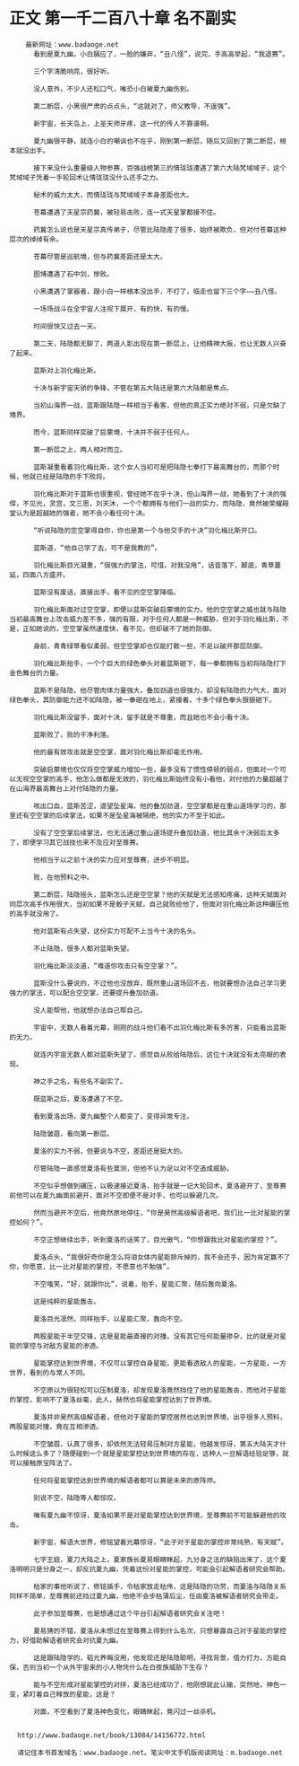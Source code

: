 # 正文 第一千二百八十章 名不副实
        最新网址：www.badaoge.net
          看到是夏九幽，小白膈应了，一脸的嫌弃，“丑八怪”，说完，手高高举起，“我退赛”。
      
          三个字清脆响亮，很好听。
      
          没人意外，不少人还松口气，唯恐小白被夏九幽伤到。
      
          第二断层，小黑很严肃的点点头，“这就对了，师父教导，不逞强”。
      
          新宇宙，长天岛上，上圣天师牙疼，这一代的传人不靠谱啊。
      
          夏九幽很平静，就连小白的嘲讽也不在乎，刚到第一断层，随后又回到了第二断层，根本就没出手。
      
          接下来没什么重量级人物参赛，百强战榜第三的情珑珑遭遇了第六大陆梵域域子，这个梵域域子凭着一手轮回术让情珑珑没什么还手之力。
      
          秘术的威力太大，而情珑珑与梵域域子本身差距也大。
      
          苍幕遭遇了天星宗药冀，被轻易击败，连一式天星掌都接不住。
      
          药冀怎么说也是天星宗真传弟子，尽管比陆隐差了很多，始终被欺负，但对付苍幕这种层次的绰绰有余。
      
          苍幕尽管是巡航境，但与药冀差距还是太大。
      
          图博遭遇了石中剑，惨败。
      
          小黑遭遇了掌器者，跟小白一样根本没出手，不打了，临走也留下三个字——丑八怪。
      
          一场场战斗在全宇宙人注视下展开，有的快，有的慢。
      
          时间很快又过去一天。
      
          第二天，陆隐都无聊了，两道人影出现在第一断层上，让他精神大振，也让无数人兴奋了起来。
      
          蓝斯对上羽化梅比斯。
      
          十决与新宇宙天骄的争锋，不管在第五大陆还是第六大陆都是焦点。
      
          当初山海界一战，蓝斯跟陆隐一样相当于看客，但他的真正实力绝对不弱，只是欠缺了境界。
      
          而今，蓝斯同样突破了启蒙境，十决并不弱于任何人。
      
          第一断层之上，两人相对而立。
      
          蓝斯凝重看着羽化梅比斯，这个女人当初可是把陆隐七拳打下最高舞台的，而那个时候，他就已经是陆隐的手下败将。
      
          羽化梅比斯对于蓝斯也很重视，曾经她不在乎十决，但山海界一战，她看到了十决的强悍，不见光，灵宫，文三思，刘天沐，一个个都拥有与他们一战的实力，而陆隐，竟然被荣耀殿堂认为是超越她的强者，她不会小看任何十决。
      
          “听说陆隐的空空掌得自你，你也是第一个与他交手的十决”羽化梅比斯开口。
      
          蓝斯道，“他自己学了去，可不是我教的”。
      
          羽化梅比斯目光凝重，“很强力的掌法，可惜，对我没用”，话音落下，脚底，青草蔓延，四面八方盛开。
      
          蓝斯没有废话，直接出手，看不见的空空掌降临。
      
          羽化梅比斯面对过空空掌，即便以蓝斯突破启蒙境的实力，他的空空掌之威也就与陆隐当初最高舞台上攻击威力差不多，强的有限，对于任何人都是一种威胁，但对于羽化梅比斯，不是，正如她说的，空空掌虽然速度快，看不见，但却破不了她的防御。
      
          身前，青青绿草看似柔弱，但空空掌却也仅能打散一些，不足以破开那层防御。
      
          羽化梅比斯抬手，一个个巨大的绿色拳头对着蓝斯砸下，每一拳都拥有当初将陆隐打下金色舞台的力量。
      
          蓝斯不是陆隐，他尽管肉体力量强大，叠加劲道也很强力，却没有陆隐的力气大，面对绿色拳头，其防御能力还不如陆隐，被一拳砸在地上，紧接着，十多个绿色拳头狠狠砸下。
      
          羽化梅比斯没留手，面对十决，留手就是不尊重，而且她也不会小看十决。
      
          蓝斯败了，败的干净利落。
      
          他的最有效攻击就是空空掌，面对羽化梅比斯却毫无作用。
      
          突破启蒙境也仅仅将空空掌威力增加一些，最多没有了惯性停顿的弱点，但面对一个可以无视空空掌的高手，他怎么做都是无效的，羽化梅比斯始终没有小看他，对付他的力量超越了在山海界最高舞台上对付陆隐的力量。
      
          咳出口血，蓝斯苦涩，遥望坠星海，他的叠加劲道，空空掌都是在重山道场学习的，那里还有空空掌的后续掌法，如果不是坠星海被隔绝，他的实力不至于如此。
      
          没有了空空掌后续掌法，也无法通过重山道场提升叠加劲道，他比其余十决弱后太多了，即便学习其它战技也来不及应对至尊赛。
      
          他相当于以之前十决的实力应对至尊赛，进步不明显。
      
          败，在他预料之中。
      
          第二断层，陆隐摇头，蓝斯怎么还是空空掌？他的天赋是无法感知疼痛，这种天赋面对同层次高手作用很大，当初如果不是骰子天赋，自己就败给他了，但面对羽化梅比斯这种碾压他的高手就没用了。
      
          他对蓝斯有点失望，这份实力可配不上当今十决的名头。
      
          不止陆隐，很多人都对蓝斯失望。
      
          羽化梅比斯淡淡道，“难道你攻击只有空空掌？”。
      
          蓝斯没什么要说的，不过他也没放弃，既然重山道场回不去，他就要想办法自己学习更强力的掌法，可以配合空空掌，还要提升叠加劲道。
      
          没人能帮他，他就想办法自己帮自己。
      
          宇宙中，无数人看着光幕，刚刚的战斗他们看不出羽化梅比斯有多厉害，只能看出蓝斯的无力。
      
          就连内宇宙无数人都对蓝斯失望了，感觉自从败给陆隐后，这位十决就没有太亮眼的表现。
      
          神之手之名，有些名不副实了。
      
          既蓝斯之后，夏洛遭遇了不空。
      
          看到夏洛出场，夏九幽整个人都变了，变得异常专注。
      
          陆隐皱眉，看向第一断层。
      
          夏洛的实力不弱，但要说与不空，差距还是挺大的。
      
          尽管陆隐一直感觉夏洛有些莫测，但他不认为足以对不空造成威胁。
      
          不空似乎想做到碾压，以极速接近夏洛，抬手就是一记大轮回术，夏洛避开了，至尊赛前他可以在夏九幽面前避开，面对不空即便不是对手，也可以躲避几次。
      
          然而当避开不空后，他竟然原地停住，“你是昊然高级解语者吧，我们比一比对星能的掌控如何？”。
      
          不空正想继续出手，听到夏洛的话笑了，目光傲气，“你想跟我比对星能的掌控？”。
      
          夏洛点头，“我很好奇你是怎么将泪女体内星能排斥掉的，我不会还手，因为肯定赢不了你，你愿意，比一比对星能的掌控，不愿意也不勉强”。
      
          不空嗤笑，“好，就跟你比”，说着，抬手，星能汇聚，随后轰向夏洛。
      
          这是纯粹的星能轰击。
      
          夏洛目光凛然，同样抬手，以星能汇聚，轰向不空。
      
          两股星能于半空交锋，这是星能最直接的对撞，没有其它任何能量掺杂，比的就是对星能的掌控与对敌方星能的渗透。
      
          星能掌控达到世界境，不仅可以掌控自身星能，更能看透敌人的星能，一方星能，一方世界，看到的与常人不同。
      
          不空原以为很轻松可以压制夏洛，却发现夏洛竟然挡住了他的星能轰击，而他对于星能的掌控，影响不了夏洛丝毫，此人，赫然也将星能掌控达到了世界境。
      
          夏洛并非昊然高级解语者，但他对于星能的掌控居然也达到世界境，出乎很多人预料，两股星能对撞，竟在互相渗透。
      
          不空皱眉，认真了很多，却依然无法轻易压制对方星能，他越发惊讶，第五大陆天才什么时候这么多了？随便碰到一个就是星能掌控达到世界境的存在，这种人一旦解语经验足够，就可以接触原宝阵法了。
      
          任何将星能掌控达到世界境的解语者都可以算是未来的原阵师。
      
          别说不空，陆隐等人都惊叹。
      
          唯有夏九幽不惊讶，夏洛如果不是对星能掌控达到世界境，至尊赛前不可能躲避他的攻击。
      
          新宇宙，解语大世界，修铭望着光幕惊讶，“此子对于星能的掌控非常纯熟，有天赋”。
      
          七字王庭，夏刀大陆之上，夏家族长夏易眼睛眯起，九分身之法的缺陷出来了，这个夏洛明明只是分身之一，却反抗夏九幽，凭着这份对星能的掌控，可能会引起解语者研究会帮助。
      
          枯家的事他听说了，修铭插手，令枯家放走枯伟，这是陆隐的功劳，而夏洛与陆隐关系同样不简单，至尊赛前还挡过夏九幽，他绝不会步枯蒲后尘，任由夏洛被解语者研究会带走。
      
          此子参加至尊赛，也是想通过这个平台引起解语者研究会关注吧！
      
          夏易猜的不错，夏洛从未想过在至尊赛上得到什么名次，只想暴露自己对于星能的掌控力，好借助解语者研究会对抗夏九幽。
      
          这是跟陆隐学的，韬光养晦没用，他发现还是陆隐聪明，寻找背景，借力打力，方能自保，否则当初一个从外宇宙来的小人物凭什么在白夜族威胁下生存？
      
          能与不空形成对星能掌控的对拼，夏洛已经成功了，他刚想就此认输，突然地，神色一变，紧盯着自己释放的星能，这是？
      
          对面，不空看到了夏洛神色变化，眼睛眯起，竟闪过一丝杀机。
      
      
      http://www.badaoge.net/book/13084/14156772.html
      
      请记住本书首发域名：www.badaoge.net。笔尖中文手机版阅读网址：m.badaoge.net